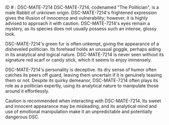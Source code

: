 ID # : DSC-MATE-7214
DSC-MATE-7214, codenamed "The Politician", is a male Rabbit of unknown origin. DSC-MATE-7214's frightened expression gives the illusion of innocence and vulnerability; however, it is highly advised to approach it with caution. DSC-MATE-7214's eyes remain a mystery, as its species does not usually possess such an intense, glossy look.

DSC-MATE-7214's green fur is often unkempt, giving the appearance of a disheveled politician. Its forehead holds an unusual goggle, perhaps aiding in its analytical and logical nature. DSC-MATE-7214 is never seen without its signature red scarf or candy stick, which it seems to enjoy immensely.

DSC-MATE-7214's personality is deceptive. Its dry sense of humor often catches its peers off guard, leaving them uncertain if it is genuinely teasing them or not. Despite its quirky demeanor, DSC-MATE-7214 often plays its role as a politician expertly, using its analytical nature to manipulate those around it effortlessly.

Caution is recommended when interacting with DSC-MATE-7214. Its sweet and innocent appearance may be misleading, and its analytical mind and use of emotional manipulation make it an unpredictable and potentially dangerous DSC.